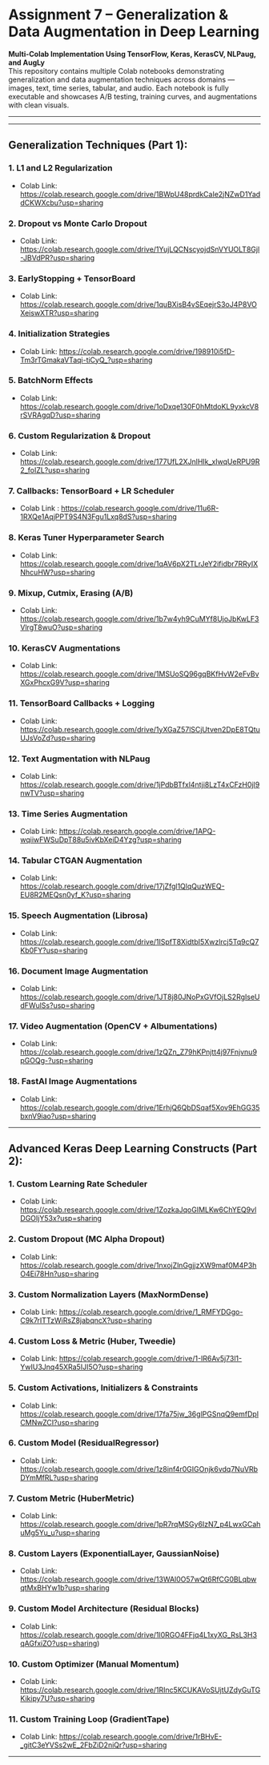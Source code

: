 # Assignment 7 – Generalization & Data Augmentation in Deep Learning  
**Multi-Colab Implementation Using TensorFlow, Keras, KerasCV, NLPaug, and AugLy**  
This repository contains multiple Colab notebooks demonstrating generalization and data augmentation techniques across domains — images, text, time series, tabular, and audio. Each notebook is fully executable and showcases A/B testing, training curves, and augmentations with clean visuals.

---

---

## Generalization Techniques (Part 1):

### 1. L1 and L2 Regularization
- Colab Link: https://colab.research.google.com/drive/1BWpU48prdkCaIe2jNZwD1YaddCKWXcbu?usp=sharing

### 2. Dropout vs Monte Carlo Dropout
- Colab Link: https://colab.research.google.com/drive/1YujLQCNscyojdSnVYUOLT8Gjl-JBVdPR?usp=sharing

### 3. EarlyStopping + TensorBoard
- Colab Link: https://colab.research.google.com/drive/1quBXisB4vSEqejrS3oJ4P8VOXeiswXTR?usp=sharing

### 4. Initialization Strategies
- Colab Link: https://colab.research.google.com/drive/198910i5fD-Tm3rTGmakaVTaqi-tiCyQ_?usp=sharing

### 5. BatchNorm Effects
- Colab Link: https://colab.research.google.com/drive/1oDxqe130F0hMtdoKL9yxkcV8rSVRAgqD?usp=sharing

### 6. Custom Regularization & Dropout
- Colab Link: https://colab.research.google.com/drive/177UfL2XJnlHIk_xIwqUeRPU9R2_foIZL?usp=sharing

### 7. Callbacks: TensorBoard + LR Scheduler
- Colab Link : https://colab.research.google.com/drive/11u6R-1RXQe1AqjPPT9S4N3Fgu1Lxq8dS?usp=sharing

### 8. Keras Tuner Hyperparameter Search
- Colab Link: https://colab.research.google.com/drive/1qAV6pX2TLrJeY2ifidbr7RRyIXNhcuHW?usp=sharing

### 9. Mixup, Cutmix, Erasing (A/B)
- Colab Link: https://colab.research.google.com/drive/1b7w4yh9CuMYf8UjoJbKwLF3VlrgT8wuO?usp=sharing

### 10. KerasCV Augmentations
- Colab Link: https://colab.research.google.com/drive/1MSUoSQ96gqBKfHvW2eFvBvXGxPhcxG9V?usp=sharing

### 11. TensorBoard Callbacks + Logging
- Colab Link: https://colab.research.google.com/drive/1yXGaZ57lSCjUtven2DpE8TQtuUJsVoZd?usp=sharing

### 12. Text Augmentation with NLPaug
- Colab Link: https://colab.research.google.com/drive/1jPdbBTfxl4ntji8LzT4xCFzH0jI9nwTV?usp=sharing

### 13. Time Series Augmentation
- Colab Link: https://colab.research.google.com/drive/1APQ-wqiiwFWSuDpT88u5ivKbXeiD4Yzg?usp=sharing

### 14. Tabular CTGAN Augmentation
- Colab Link: https://colab.research.google.com/drive/17jZfgl1QlqQuzWEQ-EU8R2MEQsn0yf_K?usp=sharing

### 15. Speech Augmentation (Librosa)
- Colab Link: https://colab.research.google.com/drive/1ISpfT8XidtbI5Xwzlrcj5Tq9cQ7Kb0FY?usp=sharing

### 16. Document Image Augmentation
- Colab Link: https://colab.research.google.com/drive/1JT8j80JNoPxGVfOjLS2RgIseUdFWulSs?usp=sharing

### 17. Video Augmentation (OpenCV + Albumentations)
- Colab Link: https://colab.research.google.com/drive/1zQZn_Z79hKPnjtt4j97Fnjvnu9pGOQg-?usp=sharing

### 18. FastAI Image Augmentations
- Colab Link: https://colab.research.google.com/drive/1ErhjQ6QbDSqaf5Xov9EhGG35bxnV9iao?usp=sharing

---

## Advanced Keras Deep Learning Constructs (Part 2):

### 1. Custom Learning Rate Scheduler
- Colab Link: https://colab.research.google.com/drive/1ZozkaJqoGIMLKw6ChYEQ9vlDGOIjY53x?usp=sharing

### 2. Custom Dropout (MC Alpha Dropout)
- Colab Link: https://colab.research.google.com/drive/1nxojZlnGgjjzXW9maf0M4P3hO4Ei78Hn?usp=sharing

### 3. Custom Normalization Layers (MaxNormDense)
- Colab Link: https://colab.research.google.com/drive/1_RMFYDGgo-C9k7rITTzWiRsZ8jabqncX?usp=sharing

### 4. Custom Loss & Metric (Huber, Tweedie)
- Colab Link: https://colab.research.google.com/drive/1-IR6Av5j73l1-YwIU3Jnq45XRa5IJI5O?usp=sharing

### 5. Custom Activations, Initializers & Constraints
- Colab Link: https://colab.research.google.com/drive/17fa75jw_36glPGSnqQ9emfDplCMNwZCI?usp=sharing

### 6. Custom Model (ResidualRegressor)
- Colab Link: https://colab.research.google.com/drive/1z8inf4r0GIGOnjk6vdq7NuVRbDYmMfRL?usp=sharing

### 7. Custom Metric (HuberMetric)
- Colab Link: https://colab.research.google.com/drive/1pR7rqMSGy6IzN7_p4LwxGCahuMg5Yu_u?usp=sharing

### 8. Custom Layers (ExponentialLayer, GaussianNoise)
- Colab Link: https://colab.research.google.com/drive/13WAl0O57wQt6RfCG0BLqbwqtMxBHYw1b?usp=sharing

### 9. Custom Model Architecture (Residual Blocks)
- Colab Link: https://colab.research.google.com/drive/1l0RGO4FFjq4L1xyXG_RsL3H3qAGfxiZO?usp=sharing)
  
### 10. Custom Optimizer (Manual Momentum)
- Colab Link: https://colab.research.google.com/drive/1RInc5KCUKAVoSUjtUZdyGuTGKikipy7U?usp=sharing

### 11. Custom Training Loop (GradientTape)
- Colab Link: https://colab.research.google.com/drive/1rBHvE-_gitC3eYVSs2wE_2FbZiD2niQr?usp=sharing

---
